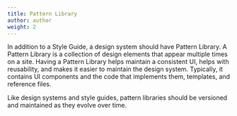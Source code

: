 ```yaml
---
title: Pattern Library
author: author
weight: 2
---
```


In addition to a Style Guide, a design system should have Pattern Library. A Pattern Library is a collection of design elements that appear multiple times on a site. Having a Pattern Library helps maintain a consistent UI, helps with reusability, and makes it easier to maintain the design system. Typically, it contains UI components and the code that implements them, templates, and reference files.

Like design systems and style guides, pattern libraries should be versioned and maintained as they evolve over time.

